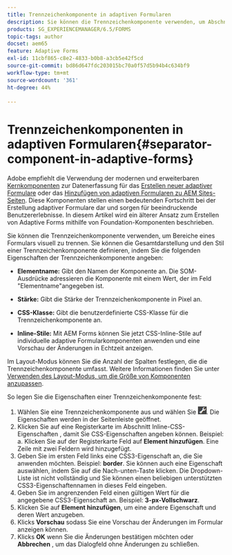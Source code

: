 ```yaml
---
title: Trennzeichenkomponente in adaptiven Formularen
description: Sie können die Trennzeichenkomponente verwenden, um Abschnitte eines Formulars visuell zu trennen.
products: SG_EXPERIENCEMANAGER/6.5/FORMS
topic-tags: author
docset: aem65
feature: Adaptive Forms
exl-id: 11cbf865-c8e2-4833-b0b8-a3cb5e42f5cd
source-git-commit: bd86d647fdc203015bc70a0f57d5b94b4c634bf9
workflow-type: tm+mt
source-wordcount: '361'
ht-degree: 44%

---
```


# Trennzeichenkomponenten in adaptiven Formularen{#separator-component-in-adaptive-forms}

<span class="preview"> Adobe empfiehlt die Verwendung der modernen und erweiterbaren [Kernkomponenten](https://experienceleague.adobe.com/docs/experience-manager-core-components/using/adaptive-forms/introduction.html?lang=de) zur Datenerfassung für das [Erstellen neuer adaptiver Formulare](/help/forms/using/create-an-adaptive-form-core-components.md) oder das [Hinzufügen von adaptiven Formularen zu AEM Sites-Seiten](/help/forms/using/create-or-add-an-adaptive-form-to-aem-sites-page.md). Diese Komponenten stellen einen bedeutenden Fortschritt bei der Erstellung adaptiver Formulare dar und sorgen für beeindruckende Benutzererlebnisse. In diesem Artikel wird ein älterer Ansatz zum Erstellen von Adaptive Forms mithilfe von Foundation-Komponenten beschrieben. </span>

Sie können die Trennzeichenkomponente verwenden, um Bereiche eines Formulars visuell zu trennen. Sie können die Gesamtdarstellung und den Stil einer Trennzeichenkomponente definieren, indem Sie die folgenden Eigenschaften der Trennzeichenkomponente angeben:

* **Elementname:** Gibt den Namen der Komponente an. Die SOM-Ausdrücke adressieren die Komponente mit einem Wert, der im Feld &quot;Elementname&quot;angegeben ist.
* **Stärke:** Gibt die Stärke der Trennzeichenkomponente in Pixel an.

* **CSS-Klasse:** Gibt die benutzerdefinierte CSS-Klasse für die Trennzeichenkomponente an.

* **Inline-Stile:** Mit AEM Forms können Sie jetzt CSS-Inline-Stile auf individuelle adaptive Formularkomponenten anwenden und eine Vorschau der Änderungen in Echtzeit anzeigen.

Im Layout-Modus können Sie die Anzahl der Spalten festlegen, die die Trennzeichenkomponente umfasst. Weitere Informationen finden Sie unter [Verwenden des Layout-Modus, um die Größe von Komponenten anzupassen](../../forms/using/resize-using-layout-mode.md).

So legen Sie die Eigenschaften einer Trennzeichenkomponente fest:

1. Wählen Sie eine Trennzeichenkomponente aus und wählen Sie ![cmppr](assets/cmppr.png). Die Eigenschaften werden in der Seitenleiste geöffnet.
1. Klicken Sie auf eine Registerkarte im Abschnitt Inline-CSS-Eigenschaften , damit Sie CSS-Eigenschaften angeben können. Beispiel: a. Klicken Sie auf der Registerkarte Feld auf **Element hinzufügen**. Eine Zeile mit zwei Feldern wird hinzugefügt.
1. Geben Sie im ersten Feld links eine CSS3-Eigenschaft an, die Sie anwenden möchten. Beispiel: **border**. Sie können auch eine Eigenschaft auswählen, indem Sie auf die Nach-unten-Taste klicken. Die Dropdown-Liste ist nicht vollständig und Sie können einen beliebigen unterstützten CSS3-Eigenschaftennamen in dieses Feld eingeben.
1. Geben Sie im angrenzenden Feld einen gültigen Wert für die angegebene CSS3-Eigenschaft an. Beispiel: **3-px-Vollschwarz**.
1. Klicken Sie auf **Element hinzufügen**, um eine andere Eigenschaft und deren Wert anzugeben.
1. Klicks **Vorschau** sodass Sie eine Vorschau der Änderungen im Formular anzeigen können.
1. Klicks **OK** wenn Sie die Änderungen bestätigen möchten oder **Abbrechen** , um das Dialogfeld ohne Änderungen zu schließen.

